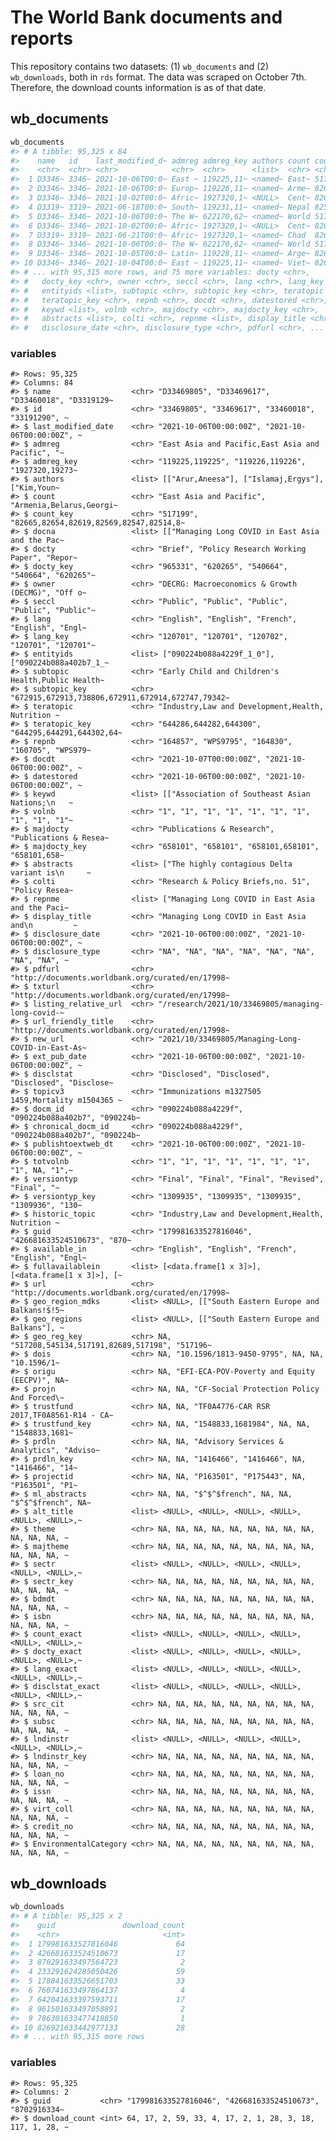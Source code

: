 
<!-- README.md is generated from README.Rmd. Please edit that file -->

# The World Bank documents and reports

<!-- badges: start -->
<!-- badges: end -->

This repository contains two datasets: (1) `wb_documents` and (2)
`wb_downloads`, both in `rds` format. The data was scraped on October
7th. Therefore, the download counts information is as of that date.

## wb_documents

``` r
wb_documents
#> # A tibble: 95,325 x 84
#>    name   id    last_modified_d~ admreg admreg_key authors count count_key docna
#>    <chr>  <chr> <chr>            <chr>  <chr>      <list>  <chr> <chr>     <lis>
#>  1 D3346~ 3346~ 2021-10-06T00:0~ East ~ 119225,11~ <named~ East~ 517199    <nam~
#>  2 D3346~ 3346~ 2021-10-06T00:0~ Europ~ 119226,11~ <named~ Arme~ 82665,82~ <nam~
#>  3 D3346~ 3346~ 2021-10-02T00:0~ Afric~ 1927320,1~ <NULL>  Cent~ 82657     <nam~
#>  4 D3319~ 3319~ 2021-06-18T00:0~ South~ 119231,11~ <named~ Nepal 82535     <nam~
#>  5 D3346~ 3346~ 2021-10-06T00:0~ The W~ 622170,62~ <named~ World 517191    <nam~
#>  6 D3346~ 3346~ 2021-10-02T00:0~ Afric~ 1927320,1~ <NULL>  Cent~ 82657     <nam~
#>  7 D3319~ 3319~ 2021-06-21T00:0~ Afric~ 1927320,1~ <named~ Chad  82693     <nam~
#>  8 D3346~ 3346~ 2021-10-06T00:0~ The W~ 622170,62~ <named~ World 517191    <nam~
#>  9 D3346~ 3346~ 2021-10-05T00:0~ Latin~ 119228,11~ <named~ Arge~ 82668     <nam~
#> 10 D3346~ 3346~ 2021-10-04T00:0~ East ~ 119225,11~ <named~ Viet~ 82695     <nam~
#> # ... with 95,315 more rows, and 75 more variables: docty <chr>,
#> #   docty_key <chr>, owner <chr>, seccl <chr>, lang <chr>, lang_key <chr>,
#> #   entityids <list>, subtopic <chr>, subtopic_key <chr>, teratopic <chr>,
#> #   teratopic_key <chr>, repnb <chr>, docdt <chr>, datestored <chr>,
#> #   keywd <list>, volnb <chr>, majdocty <chr>, majdocty_key <chr>,
#> #   abstracts <list>, colti <chr>, repnme <list>, display_title <chr>,
#> #   disclosure_date <chr>, disclosure_type <chr>, pdfurl <chr>, ...
```

### variables

    #> Rows: 95,325
    #> Columns: 84
    #> $ name                  <chr> "D33469805", "D33469617", "D33460018", "D3319129~
    #> $ id                    <chr> "33469805", "33469617", "33460018", "33191290", ~
    #> $ last_modified_date    <chr> "2021-10-06T00:00:00Z", "2021-10-06T00:00:00Z", ~
    #> $ admreg                <chr> "East Asia and Pacific,East Asia and Pacific", "~
    #> $ admreg_key            <chr> "119225,119225", "119226,119226", "1927320,19273~
    #> $ authors               <list> [["Arur,Aneesa"], ["Islamaj,Ergys"], ["Kim,Youn~
    #> $ count                 <chr> "East Asia and Pacific", "Armenia,Belarus,Georgi~
    #> $ count_key             <chr> "517199", "82665,82654,82619,82569,82547,82514,8~
    #> $ docna                 <list> [["Managing Long COVID in East Asia and the Pac~
    #> $ docty                 <chr> "Brief", "Policy Research Working Paper", "Repor~
    #> $ docty_key             <chr> "965331", "620265", "540664", "540664", "620265"~
    #> $ owner                 <chr> "DECRG: Macroeconomics & Growth (DECMG)", "Off o~
    #> $ seccl                 <chr> "Public", "Public", "Public", "Public", "Public"~
    #> $ lang                  <chr> "English", "English", "French", "English", "Engl~
    #> $ lang_key              <chr> "120701", "120701", "120702", "120701", "120701"~
    #> $ entityids             <list> ["090224b088a4229f_1_0"], ["090224b088a402b7_1_~
    #> $ subtopic              <chr> "Early Child and Children's Health,Public Health~
    #> $ subtopic_key          <chr> "672915,672913,738806,672911,672914,672747,79342~
    #> $ teratopic             <chr> "Industry,Law and Development,Health, Nutrition ~
    #> $ teratopic_key         <chr> "644286,644282,644300", "644295,644291,644302,64~
    #> $ repnb                 <chr> "164857", "WPS9795", "164830", "160705", "WPS979~
    #> $ docdt                 <chr> "2021-10-07T00:00:00Z", "2021-10-06T00:00:00Z", ~
    #> $ datestored            <chr> "2021-10-06T00:00:00Z", "2021-10-06T00:00:00Z", ~
    #> $ keywd                 <list> [["Association of Southeast Asian Nations;\n   ~
    #> $ volnb                 <chr> "1", "1", "1", "1", "1", "1", "1", "1", "1", "1"~
    #> $ majdocty              <chr> "Publications & Research", "Publications & Resea~
    #> $ majdocty_key          <chr> "658101", "658101", "658101,658101", "658101,658~
    #> $ abstracts             <list> ["The highly contagious Delta variant is\n     ~
    #> $ colti                 <chr> "Research & Policy Briefs,no. 51", "Policy Resea~
    #> $ repnme                <list> ["Managing Long COVID in East Asia and the Paci~
    #> $ display_title         <chr> "Managing Long COVID in East Asia and\n         ~
    #> $ disclosure_date       <chr> "2021-10-06T00:00:00Z", "2021-10-06T00:00:00Z", ~
    #> $ disclosure_type       <chr> "NA", "NA", "NA", "NA", "NA", "NA", "NA", "NA", ~
    #> $ pdfurl                <chr> "http://documents.worldbank.org/curated/en/17998~
    #> $ txturl                <chr> "http://documents.worldbank.org/curated/en/17998~
    #> $ listing_relative_url  <chr> "/research/2021/10/33469805/managing-long-covid-~
    #> $ url_friendly_title    <chr> "http://documents.worldbank.org/curated/en/17998~
    #> $ new_url               <chr> "2021/10/33469805/Managing-Long-COVID-in-East-As~
    #> $ ext_pub_date          <chr> "2021-10-06T00:00:00Z", "2021-10-06T00:00:00Z", ~
    #> $ disclstat             <chr> "Disclosed", "Disclosed", "Disclosed", "Disclose~
    #> $ topicv3               <chr> "Immunizations m1327505 1459,Mortality m1504365 ~
    #> $ docm_id               <chr> "090224b088a4229f", "090224b088a402b7", "090224b~
    #> $ chronical_docm_id     <chr> "090224b088a4229f", "090224b088a402b7", "090224b~
    #> $ publishtoextweb_dt    <chr> "2021-10-06T00:00:00Z", "2021-10-06T00:00:00Z", ~
    #> $ totvolnb              <chr> "1", "1", "1", "1", "1", "1", "1", "1", NA, "1",~
    #> $ versiontyp            <chr> "Final", "Final", "Final", "Revised", "Final", "~
    #> $ versiontyp_key        <chr> "1309935", "1309935", "1309935", "1309936", "130~
    #> $ historic_topic        <chr> "Industry,Law and Development,Health, Nutrition ~
    #> $ guid                  <chr> "179981633527816046", "426681633524510673", "870~
    #> $ available_in          <chr> "English", "English", "French", "English", "Engl~
    #> $ fullavailablein       <list> [<data.frame[1 x 3]>], [<data.frame[1 x 3]>], [~
    #> $ url                   <chr> "http://documents.worldbank.org/curated/en/17998~
    #> $ geo_region_mdks       <list> <NULL>, [["South Eastern Europe and Balkans!$!5~
    #> $ geo_regions           <list> <NULL>, [["South Eastern Europe and Balkans"], ~
    #> $ geo_reg_key           <chr> NA, "517208,545134,517191,82689,517198", "517196~
    #> $ dois                  <chr> NA, "10.1596/1813-9450-9795", NA, NA, "10.1596/1~
    #> $ origu                 <chr> NA, "EFI-ECA-POV-Poverty and Equity (EECPV)", NA~
    #> $ projn                 <chr> NA, NA, "CF-Social Protection Policy And Forced\~
    #> $ trustfund             <chr> NA, NA, "TF0A4776-CAR RSR 2017,TF0A8561-R14 - CA~
    #> $ trustfund_key         <chr> NA, NA, "1548833,1681984", NA, NA, "1548833,1681~
    #> $ prdln                 <chr> NA, NA, "Advisory Services & Analytics", "Adviso~
    #> $ prdln_key             <chr> NA, NA, "1416466", "1416466", NA, "1416466", "14~
    #> $ projectid             <chr> NA, NA, "P163501", "P175443", NA, "P163501", "P1~
    #> $ ml_abstracts          <chr> NA, NA, "$^$^$french", NA, NA, "$^$^$french", NA~
    #> $ alt_title             <list> <NULL>, <NULL>, <NULL>, <NULL>, <NULL>, <NULL>,~
    #> $ theme                 <chr> NA, NA, NA, NA, NA, NA, NA, NA, NA, NA, NA, NA, ~
    #> $ majtheme              <chr> NA, NA, NA, NA, NA, NA, NA, NA, NA, NA, NA, NA, ~
    #> $ sectr                 <list> <NULL>, <NULL>, <NULL>, <NULL>, <NULL>, <NULL>,~
    #> $ sectr_key             <chr> NA, NA, NA, NA, NA, NA, NA, NA, NA, NA, NA, NA, ~
    #> $ bdmdt                 <chr> NA, NA, NA, NA, NA, NA, NA, NA, NA, NA, NA, NA, ~
    #> $ isbn                  <chr> NA, NA, NA, NA, NA, NA, NA, NA, NA, NA, NA, NA, ~
    #> $ count_exact           <list> <NULL>, <NULL>, <NULL>, <NULL>, <NULL>, <NULL>,~
    #> $ docty_exact           <list> <NULL>, <NULL>, <NULL>, <NULL>, <NULL>, <NULL>,~
    #> $ lang_exact            <list> <NULL>, <NULL>, <NULL>, <NULL>, <NULL>, <NULL>,~
    #> $ disclstat_exact       <list> <NULL>, <NULL>, <NULL>, <NULL>, <NULL>, <NULL>,~
    #> $ src_cit               <chr> NA, NA, NA, NA, NA, NA, NA, NA, NA, NA, NA, NA, ~
    #> $ subsc                 <chr> NA, NA, NA, NA, NA, NA, NA, NA, NA, NA, NA, NA, ~
    #> $ lndinstr              <list> <NULL>, <NULL>, <NULL>, <NULL>, <NULL>, <NULL>,~
    #> $ lndinstr_key          <chr> NA, NA, NA, NA, NA, NA, NA, NA, NA, NA, NA, NA, ~
    #> $ loan_no               <chr> NA, NA, NA, NA, NA, NA, NA, NA, NA, NA, NA, NA, ~
    #> $ issn                  <chr> NA, NA, NA, NA, NA, NA, NA, NA, NA, NA, NA, NA, ~
    #> $ virt_coll             <chr> NA, NA, NA, NA, NA, NA, NA, NA, NA, NA, NA, NA, ~
    #> $ credit_no             <chr> NA, NA, NA, NA, NA, NA, NA, NA, NA, NA, NA, NA, ~
    #> $ EnvironmentalCategory <chr> NA, NA, NA, NA, NA, NA, NA, NA, NA, NA, NA, NA, ~

## wb_downloads

``` r
wb_downloads
#> # A tibble: 95,325 x 2
#>    guid               download_count
#>    <chr>                       <int>
#>  1 179981633527816046             64
#>  2 426681633524510673             17
#>  3 870291633497564723              2
#>  4 233291624285050426             59
#>  5 178841633526651703             33
#>  6 760741633497864137              4
#>  7 642041633397593711             17
#>  8 961501633497058891              2
#>  9 786301633477418850              1
#> 10 826921633442977133             28
#> # ... with 95,315 more rows
```

### variables

    #> Rows: 95,325
    #> Columns: 2
    #> $ guid           <chr> "179981633527816046", "426681633524510673", "8702916334~
    #> $ download_count <int> 64, 17, 2, 59, 33, 4, 17, 2, 1, 28, 3, 18, 117, 1, 28, ~
